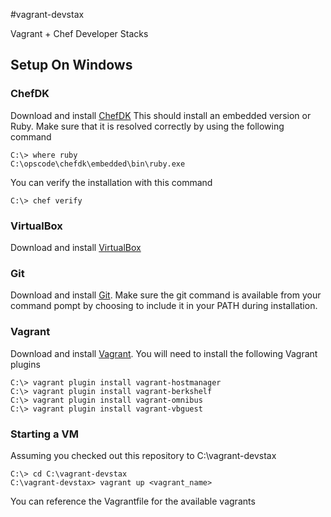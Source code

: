 #vagrant-devstax

Vagrant + Chef Developer Stacks

## Setup On Windows

### ChefDK
Download and install [ChefDK](http://downloads.getchef.com/chef-dk/windows/) This should install an embedded version or Ruby.
Make sure that it is resolved correctly by using the following command
```shell
C:\> where ruby
C:\opscode\chefdk\embedded\bin\ruby.exe
```
You can verify the installation with this command
```shell
C:\> chef verify
```

### VirtualBox
Download and install [VirtualBox](https://www.virtualbox.org/wiki/Downloads)

### Git
Download and install [Git](http://msysgit.github.io/). Make sure the git command is available from your command pompt by choosing to include it in your PATH during installation.

### Vagrant
Download and install [Vagrant](https://www.vagrantup.com/downloads.html). You will need to install the following Vagrant plugins
```shell
C:\> vagrant plugin install vagrant-hostmanager
C:\> vagrant plugin install vagrant-berkshelf
C:\> vagrant plugin install vagrant-omnibus
C:\> vagrant plugin install vagrant-vbguest
```

### Starting a VM
Assuming you checked out this repository to C:\vagrant-devstax
```shell
C:\> cd C:\vagrant-devstax
C:\vagrant-devstax> vagrant up <vagrant_name>
```
You can reference the Vagrantfile for the available vagrants

